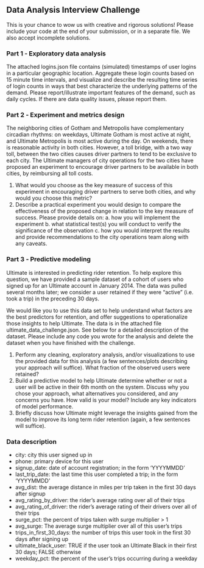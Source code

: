 ## Data Analysis Interview Challenge

This is your chance to wow us with creative and rigorous solutions! Please include your code at
the end of your submission, or in a separate file. We also accept incomplete solutions.

### Part 1 ‑ Exploratory data analysis
The attached logins.json file contains (simulated) timestamps of user logins in a particular
geographic location. Aggregate these login counts based on 15 minute time intervals, and
visualize and describe the resulting time series of login counts in ways that best characterize the
underlying patterns of the demand. Please report/illustrate important features of the demand,
such as daily cycles. If there are data quality issues, please report them.

### Part 2 ‑ Experiment and metrics design
The neighboring cities of Gotham and Metropolis have complementary circadian rhythms: on
weekdays, Ultimate Gotham is most active at night, and Ultimate Metropolis is most active
during the day. On weekends, there is reasonable activity in both cities.
However, a toll bridge, with a two way toll, between the two cities causes driver partners to tend
to be exclusive to each city. The Ultimate managers of city operations for the two cities have
proposed an experiment to encourage driver partners to be available in both cities, by
reimbursing all toll costs.

1. What would you choose as the key measure of success of this experiment in
encouraging driver partners to serve both cities, and why would you choose this metric?
2. Describe a practical experiment you would design to compare the effectiveness of the
proposed change in relation to the key measure of success. Please provide details on:
a. how you will implement the experiment
b. what statistical test(s) you will conduct to verify the significance of the
observation
c. how you would interpret the results and provide recommendations to the city
operations team along with any caveats.

### Part 3 ‑ Predictive modeling
Ultimate is interested in predicting rider retention. To help explore this question, we have
provided a sample dataset of a cohort of users who signed up for an Ultimate account in
January 2014. The data was pulled several months later; we consider a user retained if they
were “active” (i.e. took a trip) in the preceding 30 days.

We would like you to use this data set to help understand what factors are the best predictors
for retention, and offer suggestions to operationalize those insights to help Ultimate.
The data is in the attached file ultimate_data_challenge.json. See below for a detailed
description of the dataset. Please include any code you wrote for the analysis and delete the
dataset when you have finished with the challenge.

1. Perform any cleaning, exploratory analysis, and/or visualizations to use the provided
data for this analysis (a few sentences/plots describing your approach will suffice). What
fraction of the observed users were retained?
2. Build a predictive model to help Ultimate determine whether or not a user will be active
in their 6th month on the system. Discuss why you chose your approach, what
alternatives you considered, and any concerns you have. How valid is your model?
Include any key indicators of model performance.
3. Briefly discuss how Ultimate might leverage the insights gained from the model to
improve its long term rider retention (again, a few sentences will suffice).

### Data description
* city: city this user signed up in
* phone: primary device for this user
* signup_date: date of account registration; in the form ‘YYYYMMDD’
* last_trip_date: the last time this user completed a trip; in the form ‘YYYYMMDD’
* avg_dist: the average distance in miles per trip taken in the first 30 days after signup
* avg_rating_by_driver: the rider’s average rating over all of their trips
* avg_rating_of_driver: the rider’s average rating of their drivers over all of their trips
* surge_pct: the percent of trips taken with surge multiplier > 1
* avg_surge: The average surge multiplier over all of this user’s trips
* trips_in_first_30_days: the number of trips this user took in the first 30 days after
signing up
* ultimate_black_user: TRUE if the user took an Ultimate Black in their first 30 days;
FALSE otherwise
* weekday_pct: the percent of the user’s trips occurring during a weekday